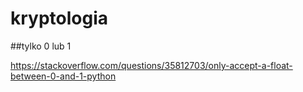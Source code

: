 # kryptologia

##tylko 0 lub 1

  https://stackoverflow.com/questions/35812703/only-accept-a-float-between-0-and-1-python
